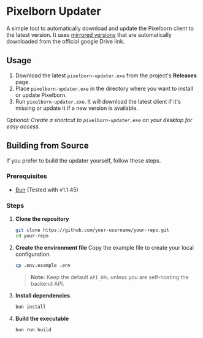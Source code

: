 # Pixelborn Updater

A simple tool to automatically download and update the Pixelborn client to the latest version.
It uses [mirrored versions](https://github.com/levent587/pixelborn-releases-mirror/releases) that are automatically downloaded from the official google Drive link. 

## Usage

1.  Download the latest `pixelborn-updater.exe` from the project's **Releases** page.
2.  Place `pixelborn-updater.exe` in the directory where you want to install or update Pixelborn.
3.  Run `pixelborn-updater.exe`. It will download the latest client if it's missing or update it if a new version is available.

_Optional: Create a shortcut to `pixelborn-updater.exe` on your desktop for easy access._

## Building from Source

If you prefer to build the updater yourself, follow these steps.

### Prerequisites

- [Bun](https://bun.sh/) (Tested with v1.1.45)

### Steps

1.  **Clone the repository**

    ```sh
    git clone https://github.com/your-username/your-repo.git
    cd your-repo
    ```

2.  **Create the environment file**
    Copy the example file to create your local configuration.

    ```sh
    cp .env.example .env
    ```

    > **Note:** Keep the default `API_URL` unless you are self-hosting the backend API.

3.  **Install dependencies**

    ```sh
    bun install
    ```

4.  **Build the executable**
    ```sh
    bun run build
    ```
